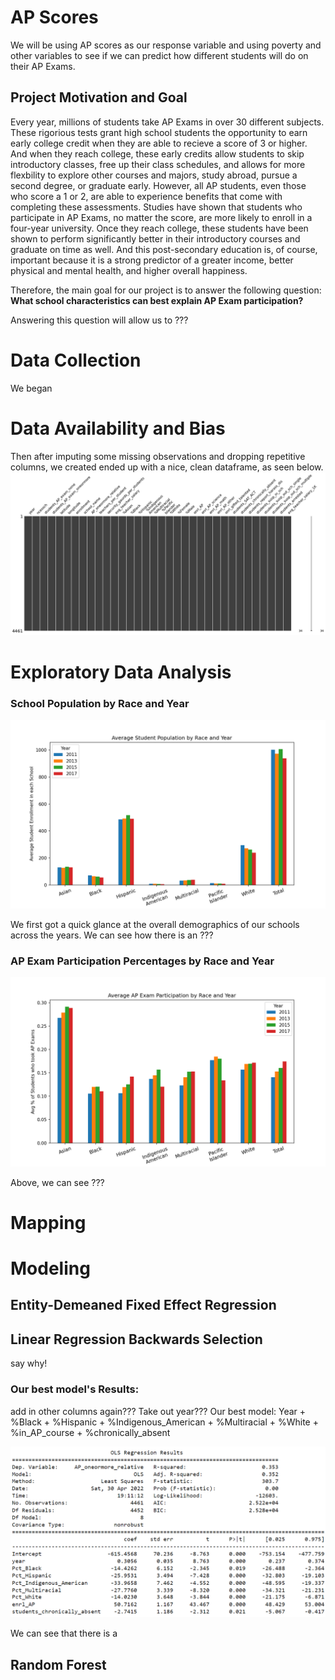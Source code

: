 # AP Scores

We will be using AP scores as our response variable and using poverty and other variables to see if we can predict how different students will do on their AP Exams. 

## Project Motivation and Goal
Every year, millions of students take AP Exams in over 30 different subjects. These rigorious tests grant high school students the opportunity to earn early college credit when they are able to recieve a score of 3 or higher. And when they reach college, these early credits allow students to skip introductory classes, free up their class schedules, and allows for more flexbility to explore other courses and majors, study abroad, pursue a second degree, or graduate early. However, all AP students, even those who score a 1 or 2, are able to experience benefits that come with completing these assessments. Studies have shown that students who participate in AP Exams, no matter the score, are more likely to enroll in a four-year university. Once they reach college, these students have been shown to perform significantly better in their introductory courses and graduate on time as well. And this post-secondary education is, of course, important because it is a strong predictor of a greater income, better physical and mental health, and higher overall happiness.

Therefore, the main goal for our project is to answer the following question: **What school characteristics can best explain AP Exam participation?**

Answering this question will allow us to ???


# Data Collection 
We began 


# Data Availability and Bias 




Then after imputing some missing observations and dropping repetitive columns, we created ended up with a nice, clean dataframe, as seen below.  
![msno_complete](/Images/msno_complete.png) 




# Exploratory Data Analysis 


### School Population by Race and Year 

![PctPop](/Images/PctPop.png)

We first got a quick glance at the overall demographics of our schools across the years. We can see how there is an ???


### AP Exam Participation Percentages by Race and Year  

![PctParticipation](/Images/PctParticipation.png)

Above, we can see ???





# Mapping 


# Modeling 

## Entity-Demeaned Fixed Effect Regression 




## Linear Regression Backwards Selection 

say why!


### Our best model's Results: 

add in other columns again??? 
Take out year???
Our best model: Year + %Black + %Hispanic + %Indigenous_American + %Multiracial + 
                 %White + %in_AP_course + %chronically_absent 



![BackwardsOutcome](/Images/backwards.png)


We can see that there is a 

## Random Forest 

## 
